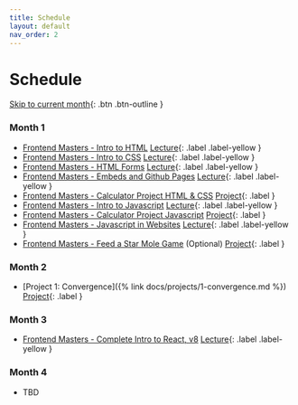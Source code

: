 ```yaml
---
title: Schedule
layout: default
nav_order: 2
---
```


# Schedule

[Skip to current month](#month-2){: .btn .btn-outline }

### Month 1

* [Frontend Masters - Intro to HTML](https://frontendmasters.com/bootcamp/introduction-html/) [Lecture](){: .label .label-yellow }
* [Frontend Masters - Intro to CSS](https://frontendmasters.com/bootcamp/introduction-css/) [Lecture](){: .label .label-yellow }
* [Frontend Masters - HTML Forms](https://frontendmasters.com/bootcamp/html-forms/) [Lecture](){: .label .label-yellow }
* [Frontend Masters - Embeds and Github Pages](https://frontendmasters.com/bootcamp/embeds-github-pages/) [Lecture](){: .label .label-yellow }
* [Frontend Masters - Calculator Project HTML & CSS](https://frontendmasters.com/bootcamp/calculator-html-css/) [Project](){: .label }
* [Frontend Masters - Intro to Javascript](https://frontendmasters.com/bootcamp/introduction-javascript/) [Lecture](){: .label .label-yellow }
* [Frontend Masters - Calculator Project Javascript](https://frontendmasters.com/bootcamp/calculator-javascript/) [Project](){: .label }
* [Frontend Masters - Javascript in Websites](https://frontendmasters.com/bootcamp/javascript-in-websites/) [Lecture](){: .label .label-yellow }
* [Frontend Masters - Feed a Star Mole Game](https://frontendmasters.com/bootcamp/web-game-project/) (Optional) [Project](){: .label }

### Month 2

* [Project 1: Convergence]({% link docs/projects/1-convergence.md %}) [Project](){: .label }

### Month 3

* [Frontend Masters - Complete Intro to React, v8](https://frontendmasters.com/courses/complete-react-v8/) [Lecture](){: .label .label-yellow }

### Month 4

* TBD
